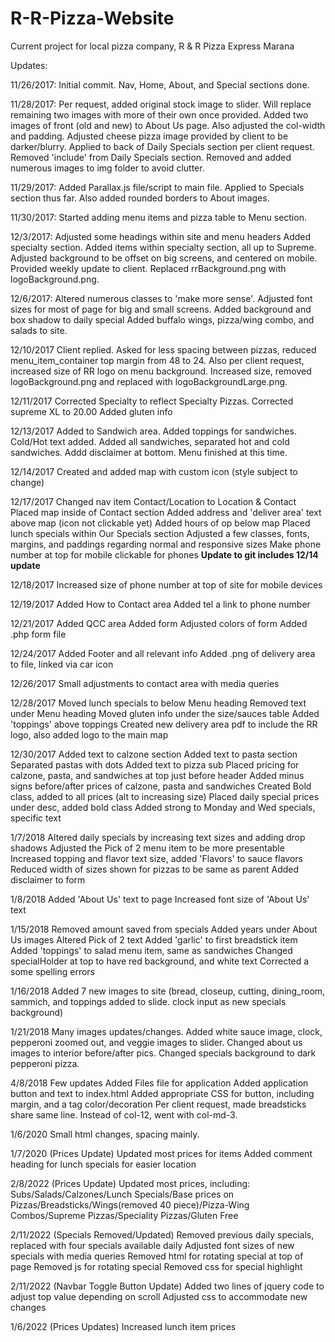# R-R-Pizza-Website

Current project for local pizza company, R & R Pizza Express Marana

Updates:

11/26/2017:
Initial commit. Nav, Home, About, and Special sections done.

11/28/2017:
Per request, added original stock image to slider. Will replace remaining two images with more of their own once provided.
Added two images of front (old and new) to About Us page. Also adjusted the col-width and padding.
Adjusted cheese pizza image provided by client to be darker/blurry. Applied to back of Daily Specials section per client request.
Removed 'include' from Daily Specials section.
Removed and added numerous images to img folder to avoid clutter.

11/29/2017:
Added Parallax.js file/script to main file. Applied to Specials section thus far. Also added rounded borders to About images.

11/30/2017:
Started adding menu items and pizza table to Menu section.

12/3/2017:
Adjusted some headings within site and menu headers
Added specialty section.
Added items within specialty section, all up to Supreme.
Adjusted background to be offset on big screens, and centered on mobile.
Provided weekly update to client.
Replaced rrBackground.png with logoBackground.png.

12/6/2017:
Altered numerous classes to 'make more sense'.
Adjusted font sizes for most of page for big and small screens.
Added background and box shadow to daily special
Added buffalo wings, pizza/wing combo, and salads to site.

12/10/2017
Client replied. Asked for less spacing between pizzas, reduced menu_item_container top margin from 48 to 24.
Also per client request, increased size of RR logo on menu background. Increased size, removed logoBackground.png and replaced with logoBackgroundLarge.png.

12/11/2017
Corrected Specialty to reflect Specialty Pizzas.
Corrected supreme XL to 20.00
Added gluten info

12/13/2017
Added to Sandwich area.
Added toppings for sandwiches.
Cold/Hot text added.
Added all sandwiches, separated hot and cold sandwiches.
Addd disclaimer at bottom.
Menu finished at this time.

12/14/2017
Created and added map with custom icon (style subject to change)

12/17/2017
Changed nav item Contact/Location to Location & Contact
Placed map inside of Contact section
Added address and 'deliver area' text above map (icon not clickable yet)
Added hours of op below map
Placed lunch specials within Our Specials section
Adjusted a few classes, fonts, margins, and paddings regarding normal and responsive sizes
Make phone number at top for mobile clickable for phones
**Update to git includes 12/14 update**

12/18/2017
Increased size of phone number at top of site for mobile devices

12/19/2017
Added How to Contact area
Added tel a link to phone number

12/21/2017
Added QCC area
Added form
Adjusted colors of form
Added .php form file

12/24/2017
Added Footer and all relevant info
Added .png of delivery area to file, linked via car icon

12/26/2017
Small adjustments to contact area with media queries

12/28/2017
Moved lunch specials to below Menu heading
Removed text under Menu heading
Moved gluten info under the size/sauces table
Added 'toppings' above toppings
Created new delivery area pdf to include the RR logo, also added logo to the main map

12/30/2017
Added text to calzone section
Added text to pasta section
Separated pastas with dots
Added text to pizza sub
Placed pricing for calzone, pasta, and sandwiches at top just before header
Added minus signs before/after prices of calzone, pasta and sandwiches
Created Bold class, added to all prices (alt to increasing size)
Placed daily special prices under desc, added bold class
Added strong to Monday and Wed specials, specific text

1/7/2018
Altered daily specials by increasing text sizes and adding drop shadows
Adjusted the Pick of 2 menu item to be more presentable
Increased topping and flavor text size, added 'Flavors' to sauce flavors
Reduced width of sizes shown for pizzas to be same as parent
Added disclaimer to form

1/8/2018
Added 'About Us' text to page
Increased font size of 'About Us' text

1/15/2018
Removed amount saved from specials
Added years under About Us images
Altered Pick of 2 text
Added 'garlic' to first breadstick item
Added 'toppings' to salad menu item, same as sandwiches
Changed specialHolder at top to have red background, and white text
Corrected a some spelling errors

1/16/2018
Added 7 new images to site (bread, closeup, cutting, dining_room, sammich, and toppings added to slide. clock input as new specials background)

1/21/2018
Many images updates/changes.
Added white sauce image, clock, pepperoni zoomed out, and veggie images to slider.
Changed about us images to interior before/after pics.
Changed specials background to dark pepperoni pizza.

4/8/2018
Few updates
Added Files file for application
Added application button and text to index.html
Added appropriate CSS for button, including margin, and a tag color/decoration
Per client request, made breadsticks share same line. Instead of col-12, went with col-md-3.

1/6/2020
Small html changes, spacing mainly.

1/7/2020 (Prices Update)
Updated most prices for items
Added comment heading for lunch specials for easier location

2/8/2022 (Prices Update)
Updated most prices, including:
Subs/Salads/Calzones/Lunch Specials/Base prices on Pizzas/Breadsticks/Wings(removed 40 piece)/Pizza-Wing Combos/Supreme Pizzas/Speciality Pizzas/Gluten Free

2/11/2022 (Specials Removed/Updated)
Removed previous daily specials, replaced with four specials available daily
Adjusted font sizes of new specials with media queries
Removed html for rotating special at top of page
Removed js for rotating special
Removed css for special highlight

2/11/2022 (Navbar Toggle Button Update)
Added two lines of jquery code to adjust top value depending on scroll
Adjusted css to accommodate new changes

1/6/2022 (Prices Updates)
Increased lunch item prices
